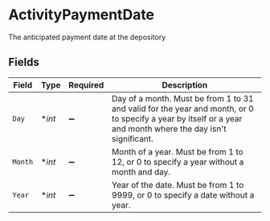 # ActivityPaymentDate

The anticipated payment date at the depository


## Fields

| Field                                                                                                                                                        | Type                                                                                                                                                         | Required                                                                                                                                                     | Description                                                                                                                                                  |
| ------------------------------------------------------------------------------------------------------------------------------------------------------------ | ------------------------------------------------------------------------------------------------------------------------------------------------------------ | ------------------------------------------------------------------------------------------------------------------------------------------------------------ | ------------------------------------------------------------------------------------------------------------------------------------------------------------ |
| `Day`                                                                                                                                                        | **int*                                                                                                                                                       | :heavy_minus_sign:                                                                                                                                           | Day of a month. Must be from 1 to 31 and valid for the year and month, or 0 to specify a year by itself or a year and month where the day isn't significant. |
| `Month`                                                                                                                                                      | **int*                                                                                                                                                       | :heavy_minus_sign:                                                                                                                                           | Month of a year. Must be from 1 to 12, or 0 to specify a year without a month and day.                                                                       |
| `Year`                                                                                                                                                       | **int*                                                                                                                                                       | :heavy_minus_sign:                                                                                                                                           | Year of the date. Must be from 1 to 9999, or 0 to specify a date without a year.                                                                             |